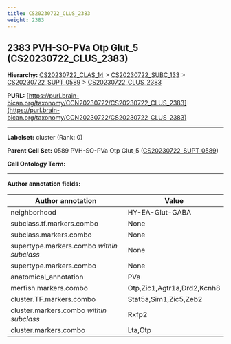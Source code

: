 ```yaml
---
title: CS20230722_CLUS_2383
weight: 2383
---
```

## 2383 PVH-SO-PVa Otp Glut_5 (CS20230722_CLUS_2383)
<b>Hierarchy: </b>
[CS20230722_CLAS_14](../CS20230722_CLAS_14) >
[CS20230722_SUBC_133](../CS20230722_SUBC_133) >
[CS20230722_SUPT_0589](../CS20230722_SUPT_0589) >
[CS20230722_CLUS_2383](../CS20230722_CLUS_2383)

**PURL:** [https://purl.brain-bican.org/taxonomy/CCN20230722/CS20230722_CLUS_2383](https://purl.brain-bican.org/taxonomy/CCN20230722/CS20230722_CLUS_2383)

---


**Labelset:** cluster (Rank: 0)

**Parent Cell Set:** 0589 PVH-SO-PVa Otp Glut_5 ([CS20230722_SUPT_0589](../CS20230722_SUPT_0589))



**Cell Ontology Term:** 

[MARKER GENES.]: #


---

[TRANSFERRED ANNOTATIONS.]: #


[AUTHOR ANNOTATION FIELDS.]: #


**Author annotation fields:**

| Author annotation | Value |
|-------------------|-------|
|neighborhood|HY-EA-Glut-GABA|
|subclass.tf.markers.combo|None|
|subclass.markers.combo|None|
|supertype.markers.combo _within subclass_|None|
|supertype.markers.combo|None|
|anatomical_annotation|PVa|
|merfish.markers.combo|Otp,Zic1,Agtr1a,Drd2,Kcnh8|
|cluster.TF.markers.combo|Stat5a,Sim1,Zic5,Zeb2|
|cluster.markers.combo _within subclass_|Rxfp2|
|cluster.markers.combo|Lta,Otp|

